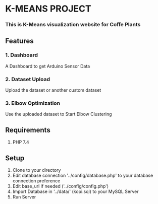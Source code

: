 # K-MEANS PROJECT

### This is K-Means visualization website for Coffe Plants

## Features

### 1. Dashboard

A Dashboard to get Arduino Sensor Data


### 2. Dataset Upload

Upload the dataset or another custom dataset

### 3. Elbow Optimization

Use the uploaded dataset to Start Elbow Clustering

## Requirements

1. PHP 7.4

## Setup

1. Clone to your directory
2. Edit database connection '../config/database.php' to your database connection preference
3. Edit base_url if needed ('../config/config.php')
4. Import Database in '../data/' (kopi.sql) to your MySQL Server
5. Run Server
